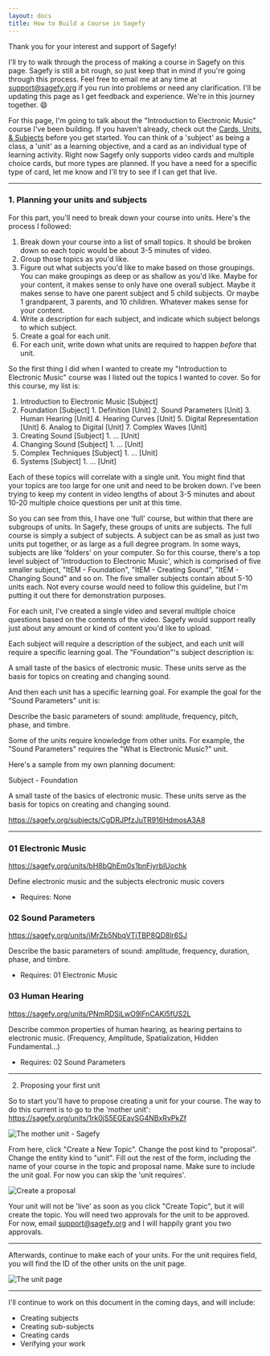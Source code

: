 ```yaml
---
layout: docs
title: How to Build a Course in Sagefy
---
```


Thank you for your interest and support of Sagefy!

I'll try to walk through the process of making a course in Sagefy on this page. Sagefy is still a bit rough, so just keep that in mind if you're going through this process. Feel free to email me at any time at <support@sagefy.org> if you run into problems or need any clarification. I'll be updating this page as I get feedback and experience. We're in this journey together. :smile:

For this page, I'm going to talk about the "Introduction to Electronic Music" course I've been building. If you haven't already, check out the [Cards, Units, & Subjects](Cards-Units-Subjects) before you get started. You can think of a 'subject' as being a class, a 'unit' as a learning objective, and a card as an individual type of learning activity. Right now Sagefy only supports video cards and multiple choice cards, but more types are planned. If you have a need for a specific type of card, let me know and I'll try to see if I can get that live.

-----

### 1. Planning your units and subjects

For this part, you'll need to break down your course into units. Here's the process I followed:

1. Break down your course into a list of small topics. It should be broken down so each topic would be about 3-5 minutes of video.
2. Group those topics as you'd like.
3. Figure out what subjects you'd like to make based on those groupings. You can make groupings as deep or as shallow as you'd like. Maybe for your content, it makes sense to only have one overall subject. Maybe it makes sense to have one parent subject and 5 child subjects. Or maybe 1 grandparent, 3 parents, and 10 children. Whatever makes sense for your content.
4. Write a description for each subject, and indicate which subject belongs to which subject.
5. Create a goal for each unit.
6. For each unit, write down what units are required to happen *before* that unit.

So the first thing I did when I wanted to create my "Introduction to Electronic Music" course was I listed out the topics I wanted to cover. So for this course, my list is:

1. Introduction to Electronic Music [Subject]
  1. Foundation [Subject]
    1. Definition [Unit]
    2. Sound Parameters [Unit]
    3. Human Hearing [Unit]
    4. Hearing Curves [Unit]
    5. Digital Representation [Unit]
    6. Analog to Digital [Unit]
    7. Complex Waves [Unit]
  2. Creating Sound [Subject]
    1. ... [Unit]
  3. Changing Sound [Subject]
    1. ... [Unit]
  4. Complex Techniques [Subject]
    1. ... [Unit]
  5. Systems [Subject]
    1. ... [Unit]

Each of these topics will correlate with a single unit. You might find that your topics are too large for one unit and need to be broken down. I've been trying to keep my content in video lengths of about 3-5 minutes and about 10-20 multiple choice questions per unit at this time.

So you can see from this, I have one 'full' course, but within that there are subgroups of units. In Sagefy, these groups of units are subjects. The full course is simply a subject of subjects. A subject can be as small as just two units put together, or as large as a full degree program. In some ways, subjects are like 'folders' on your computer. So for this course, there's a top level subject of 'Introduction to Electronic Music', which is comprised of five smaller subject, "ItEM - Foundation", "ItEM - Creating Sound", "ItEM - Changing Sound" and so on. The five smaller subjects contain about 5-10 units each. Not every course would need to follow this guideline, but I'm putting it out there for demonstration purposes.

For each unit, I've created a single video and several multiple choice questions based on the contents of the video. Sagefy would support really just about any amount or kind of content you'd like to upload.

Each subject will require a description of the subject, and each unit will require a specific learning goal. The "Foundation"'s subject description is:

  A small taste of the basics of electronic music. These units serve as the basis for topics on creating and changing sound.

And then each unit has a specific learning goal. For example the goal for the "Sound Parameters" unit is:

  Describe the basic parameters of sound: amplitude, frequency, pitch, phase, and timbre.

Some of the units require knowledge from other units. For example, the "Sound Parameters" requires the "What is Electronic Music?" unit.

Here's a sample from my own planning document:


  Subject - Foundation

  A small taste of the basics of electronic music. These units serve as the basis for topics on creating and changing sound.

  https://sagefy.org/subjects/CgDRJPfzJuTR916HdmosA3A8

  -------

  ### 01 Electronic Music
  https://sagefy.org/units/bH8bQhEm0s1bnFiyrbIUochk

  Define electronic music and the subjects electronic music covers

  - Requires: None

  ### 02 Sound Parameters
  https://sagefy.org/units/iMrZb5NbqVTiTBP8QD8lr6SJ

  Describe the basic parameters of sound: amplitude, frequency, duration, phase, and timbre.

  - Requires: 01 Electronic Music

  ### 03 Human Hearing
  https://sagefy.org/units/PNmRDSiLwO9lFnCAKl5fUS2L

  Describe common properties of human hearing, as hearing pertains to electronic music. (Frequency, Amplitude, Spatialization, Hidden Fundamental...)

  - Requires: 02 Sound Parameters

------

2. Proposing your first unit

So to start you'll have to propose creating a unit for your course. The way to do this current is to go to the 'mother unit':
https://sagefy.org/units/1rk0jS5EGEavSG4NBxRvPkZf

![The mother unit - Sagefy](http://i.imgur.com/Sr584d0.png)

From here, click "Create a New Topic". Change the post kind to "proposal". Change the entity kind to "unit". Fill out the rest of the form, including the name of your course in the topic and proposal name. Make sure to include the unit goal. For now you can skip the 'unit requires'.

![Create a proposal](http://i.imgur.com/bH36ZLT.png)

Your unit will not be 'live' as soon as you click "Create Topic", but it will create the topic. You will need two approvals for the unit to be approved. For now, email <support@sagefy.org> and I will happily grant you two approvals.

------

Afterwards, continue to make each of your units. For the unit requires field, you will find the ID of the other units on the unit page.

![The unit page](http://i.imgur.com/SVDxt6s.png)

----------

I'll continue to work on this document in the coming days, and will include:

- Creating subjects
- Creating sub-subjects
- Creating cards
- Verifying your work

